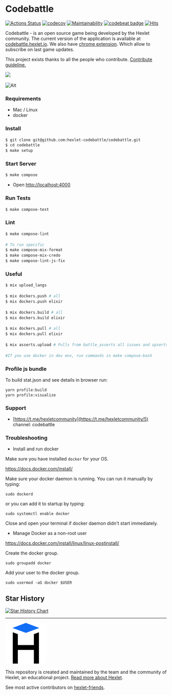 # Codebattle

[![Actions Status](https://github.com/hexlet-codebattle/codebattle/workflows/Build%20master/badge.svg)](https://github.com/hexlet-codebattle/codebattle/actions)
[![codecov](https://codecov.io/gh/hexlet-codebattle/codebattle/branch/master/graph/badge.svg)](https://codecov.io/gh/hexlet-codebattle/codebattle)
[![Maintainability](https://api.codeclimate.com/v1/badges/a99a88d28ad37a79dbf6/maintainability)](https://codeclimate.com/github/hexlet-codebattle/codebattle/maintainability)
[![codebeat badge](https://codebeat.co/badges/7557979e-74a7-45a6-b9ab-dcd44bab7e5b)](https://codebeat.co/projects/github-com-hexlet-codebattle-codebattle-master)
[![Hits](https://hits.seeyoufarm.com/api/count/incr/badge.svg?url=https%3A%2F%2Fgithub.com%2Fhexlet-codebattle%2Fcodebattle&count_bg=%2379C83D&title_bg=%23555555&icon=&icon_color=%23E7E7E7&title=hits&edge_flat=false)](https://hits.seeyoufarm.com)

Codebattle - is an open source game being developed by the Hexlet community.
The current version of the application is available at [codebattle.hexlet.io](https://codebattle.hexlet.io).
We also have [chrome extension](https://chrome.google.com/webstore/detail/codebattle-web-extension/embfhnfkfobkdohleknckodkmhgmpdli). Which allow to subscribe on last game updates.

This project exists thanks to all the people who contribute. [Contribute guideline.](CONTRIBUTING.md)

<a href="https://github.com/hexlet-codebattle/codebattle/graphs/contributors"><img src="https://opencollective.com/codebattle/contributors.svg?width=890"></a>

![Alt](https://repobeats.axiom.co/api/embed/cb0f9e443414905bb8a0e437460095b05bc11caf.svg "Repobeats analytics image")

### Requirements

- Mac / Linux
- docker

### Install

```bash
$ git clone git@github.com:hexlet-codebattle/codebattle.git
$ cd codebattle
$ make setup
```

### Start Server

```bash
$ make compose
```

- Open <http://localhost:4000>

### Run Tests

```bash
$ make compose-test
```

### Lint

```bash
$ make compose-lint

# To run specific
$ make compose-mix-format
$ make compose-mix-credo
$ make compose-lint-js-fix
```

### Useful

```bash
$ mix upload_langs

$ mix dockers.push # all
$ mix dockers.push elixir

$ mix dockers.build # all
$ mix dockers.build elixir

$ mix dockers.pull # all
$ mix dockers.pull elixir

$ mix asserts.upload # Pulls from battle_asserts all issues and upserts into DB

#If you use docker in dev env, run commands in make compose-bash
```

### Profile js bundle
To build stat.json and see details in browser run:
```
yarn profile:build
yarn profile:visualize
```

### Support

- [https://t.me/hexletcommunity](https://t.me/hexletcommunity/5) channel: codebattle


### Troubleshooting

- Install and run docker

Make sure you have installed `docker` for your OS.

https://docs.docker.com/install/

Make sure your docker daemon is running. You can run it manually by typing:

```
sudo dockerd
```

or you can add it to startup by typing:

```
sudo systemctl enable docker
```

Close and open your terminal if docker daemon didn't start immediately.

- Manage Docker as a non-root user

https://docs.docker.com/install/linux/linux-postinstall/

Create the docker group.

```
sudo groupadd docker
```

Add your user to the docker group.

```
sudo usermod -aG docker $USER
```

## Star History

[![Star History Chart](https://api.star-history.com/svg?repos=hexlet-codebattle/codebattle&type=Date)](https://star-history.com/#hexlet-codebattle/codebattle&Date)

---

[![Hexlet Ltd. logo](https://raw.githubusercontent.com/Hexlet/assets/master/images/hexlet_logo128.png)](https://hexlet.io?utm_source=github&utm_medium=link&utm_campaign=codebattle)

This repository is created and maintained by the team and the community of Hexlet, an educational project. [Read more about Hexlet](https://hexlet.io?utm_source=github&utm_medium=link&utm_campaign=codebattle).

See most active contributors on [hexlet-friends](https://friends.hexlet.io/).
